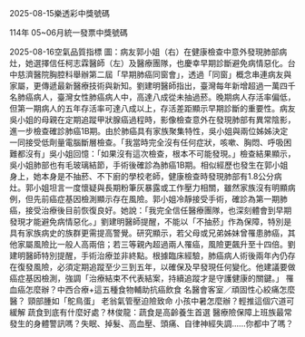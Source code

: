 
2025-08-15樂透彩中獎號碼

                                
114年 05~06月統一發票中獎號碼
                             
2025-08-16空氣品質指標
                              圖：病友郭小姐（右）在健康檢查中意外發現肺部病灶，她選擇信任柯志霖醫師（左）及醫療團隊，也慶幸早期診斷避免病情惡化。台中慈濟醫院胸腔科舉辦第二屆「早期肺癌同窗會」，透過「同窗」概念串連病友與家屬，更傳遞最新醫療技術與新知。劉建明醫師指出，臺灣每年新增超過一萬四千名肺癌病人，臺灣女性肺癌病人中，高達八成從未抽過菸。晚期病人存活率偏低，但第一期病人的五年存活率可達八成以上，存活差距顯示早期診斷的重要性。病友吳小姐的母親在定期追蹤甲狀腺癌過程時，影像檢查意外在發現肺部有異常陰影，進一步檢查確診肺癌1B期。由於肺癌具有家族聚集特性，吳小姐與兩位姊姊決定一同接受低劑量電腦斷層檢查。「我當時完全沒有任何症狀，咳嗽、胸悶、呼吸困難都沒有」吳小姐回憶：「如果沒有這次檢查，根本不可能發現。」檢查結果顯示，吳小姐肺部也有毛玻璃結節，手術後確診為肺癌1B期。相似經歷也發生在郭小姐身上，她本身是不抽菸、不下廚的學校老師，健康檢查時發現肺部有1.8公分病灶。郭小姐坦言一度懷疑與長期粉筆灰暴露或工作壓力相關，雖然家族沒有明顯病例，但先前癌症基因檢測顯示存在風險。郭小姐冷靜接受手術，確診為第一期肺癌，接受治療後目前恢復良好。她說：「我完全信任醫療團隊，也深刻體會到早期發現才能避免病情惡化。」劉建明醫師提醒，不能以「不抽菸」作為保障，特別是具有家族病史的族群更需提高警覺。研究顯示，若父母或兄弟姊妹曾罹患肺癌，其他家屬風險比一般人高兩倍；若三等親內超過兩人罹癌，風險更飆升至十四倍。劉建明醫師特別提醒，手術治療並非終點。根據臨床經驗，肺癌病人術後兩年內仍存在復發風險，必須定期追蹤至少三到五年，以確保及早發現任何變化。他建議要做癌症基因檢測，強調「治療結束不代表結案，持續追蹤才是守護健康的關鍵。」   罹血癌怎麼辦？中西合療+這五種食物輔助抗癌飲食   名醫會客室／頑固性心絞痛怎麼醫？   頸部腫如「鴕鳥蛋」 老翁氣管壓迫險致命    小孩中暑怎麼辦？輕推這個穴道可緩解   蔬食到底有什麼好處？林俊龍：蔬食是高齡養生首選  醫療險保障上班族最常發生的身體警訊嗎？失眠、掉髮、高血壓、頭痛、自律神經失調......你都中了嗎？